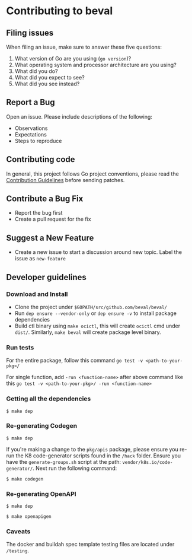 # Contributing to beval

## Filing issues

When filing an issue, make sure to answer these five questions:

1. What version of Go are you using (`go version`)?
2. What operating system and processor architecture are you using?
3. What did you do?
4. What did you expect to see?
5. What did you see instead?

## Report a Bug

Open an issue. Please include descriptions of the following:
- Observations
- Expectations
- Steps to reproduce

## Contributing code

In general, this project follows Go project conventions, please read the [Contribution Guidelines](https://golang.org/doc/contribute.html) before sending patches.

## Contribute a Bug Fix

- Report the bug first
- Create a pull request for the fix

## Suggest a New Feature

- Create a new issue to start a discussion around new topic. Label the issue as `new-feature`

## Developer guidelines

### Download and Install

- Clone the project under `$GOPATH/src/github.com/beval/beval/`
- Run `dep ensure --vendor-only` or `dep ensure -v` to install package dependencies
- Build ctl binary using `make ocictl`, this will create `ocictl` cmd under `dist/`. Similarly, `make beval` will create package level binary.

### Run tests

For the entire package, follow this command
`go test -v <path-to-your-pkg>/`

For single function, add `-run <function-name>` after above command like this
`go test -v <path-to-your-pkg>/ -run <function-name>`

### Getting all the dependencies

```
$ make dep
```

### Re-generating Codegen

```
$ make dep
```

If you're making a change to the `pkg/apis` package, please ensure you re-run the K8 code-generator scripts found in the `/hack` folder. Ensure you have the `generate-groups.sh` script at the path: `vendor/k8s.io/code-generator/`. Next run the following command:

```
$ make codegen
```

### Re-generating OpenAPI

```
$ make dep
```

```
$ make openapigen
```

### Caveats

The docker and buildah spec template testing files are located under `/testing`.
